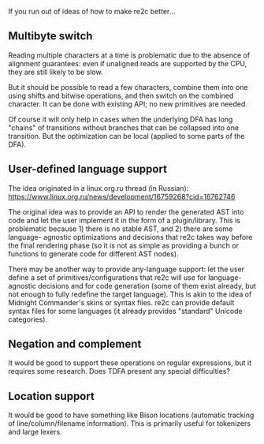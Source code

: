 If you run out of ideas of how to make re2c better...

## Multibyte switch

Reading multiple characters at a time is problematic due to the absence of
alignment guarantees: even if unaligned reads are supported by the CPU, they are
still likely to be slow.

But it should be possible to read a few characters, combine them into one using
shifts and bitwise operations, and then switch on the combined character. It can
be done with existing API; no new primitives are needed.

Of course it will only help in cases when the underlying DFA has long "chains"
of transitions without branches that can be collapsed into one transition. But
the optimization can be local (applied to some parts of the DFA).

## User-defined language support

The idea originated in a linux.org.ru thread (in Russian):
    https://www.linux.org.ru/news/development/16759268?cid=16762746

The original idea was to provide an API to render the generated AST into code
and let the user implement it in the form of a plugin/library. This is
problematic because 1) there is no stable AST, and 2) there are some language-
agnostic optimizations and decisions that re2c takes way before the final
rendering phase (so it is not as simple as providing a bunch or functions to
generate code for different AST nodes).

There may be another way to provide any-language support: let the user define a
set of primitives/configurations that re2c will use for language-agnostic
decisions and for code generation (some of them exist already, but not enough to
fully redefine the target language). This is akin to the idea of Midnight
Commander's skins or syntax files. re2c can provide default syntax files for
some languages (it already provides "standard" Unicode categories).

## Negation and complement

It would be good to support these operations on regular expressions, but it
requires some research. Does TDFA present any special difficulties?

## Location support

It would be good to have something like Bison locations (automatic tracking of
line/column/filename information). This is primarily useful for tokenizers and
large lexers.

